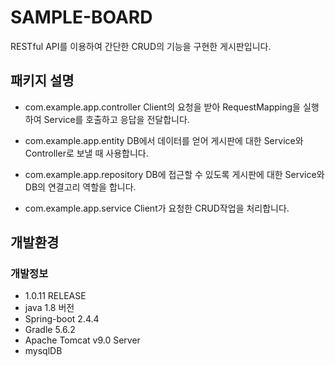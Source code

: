 # SAMPLE-BOARD
RESTful API를 이용하여 간단한 CRUD의 기능을 구현한 게시판입니다.



## 패키지 설명
- com.example.app.controller      Client의 요청을 받아 RequestMapping을 실행하여 Service를 호출하고 응답을 전달합니다.

- com.example.app.entity          DB에서 데이터를 얻어 게시판에 대한 Service와 Controller로 보낼 때 사용합니다.

- com.example.app.repository      DB에 접근할 수 있도록 게시판에 대한 Service와 DB의 연결고리 역할을 합니다.

- com.example.app.service         Client가 요청한 CRUD작업을 처리합니다.

## 개발환경
### 개발정보
- 1.0.11 RELEASE <br>
- java 1.8 버전
- Spring-boot 2.4.4
- Gradle 5.6.2
- Apache Tomcat v9.0 Server
- mysqlDB



